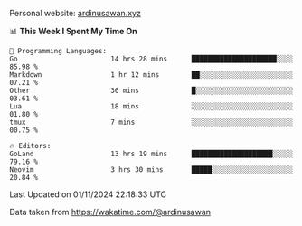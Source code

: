 Personal website: [ardinusawan.xyz](https://ardinusawan.xyz)

<!--START_SECTION:waka-->
📊 **This Week I Spent My Time On** 

```text
💬 Programming Languages: 
Go                       14 hrs 28 mins      █████████████████████░░░░   85.98 % 
Markdown                 1 hr 12 mins        ██░░░░░░░░░░░░░░░░░░░░░░░   07.21 % 
Other                    36 mins             █░░░░░░░░░░░░░░░░░░░░░░░░   03.61 % 
Lua                      18 mins             ░░░░░░░░░░░░░░░░░░░░░░░░░   01.80 % 
tmux                     7 mins              ░░░░░░░░░░░░░░░░░░░░░░░░░   00.75 % 

🔥 Editors: 
GoLand                   13 hrs 19 mins      ████████████████████░░░░░   79.16 % 
Neovim                   3 hrs 30 mins       █████░░░░░░░░░░░░░░░░░░░░   20.84 % 
```


 Last Updated on 01/11/2024 22:18:33 UTC
<!--END_SECTION:waka-->
Data taken from https://wakatime.com/@ardinusawan
